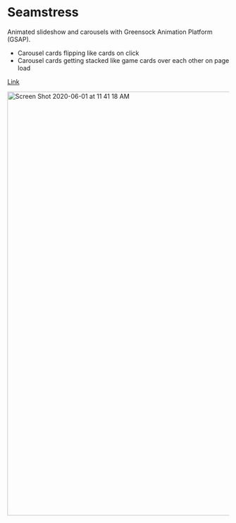 # Seamstress
Animated slideshow and carousels with Greensock Animation Platform (GSAP).

- Carousel cards flipping like cards on click
- Carousel cards getting stacked like game cards over each other on page load

[Link](https://javpet.github.io/Seamstress/)

<img width="961" alt="Screen Shot 2020-06-01 at 11 41 18 AM" src="https://user-images.githubusercontent.com/9334646/83396830-dcd11f00-a3fc-11ea-890b-85cc968ff69a.png">
